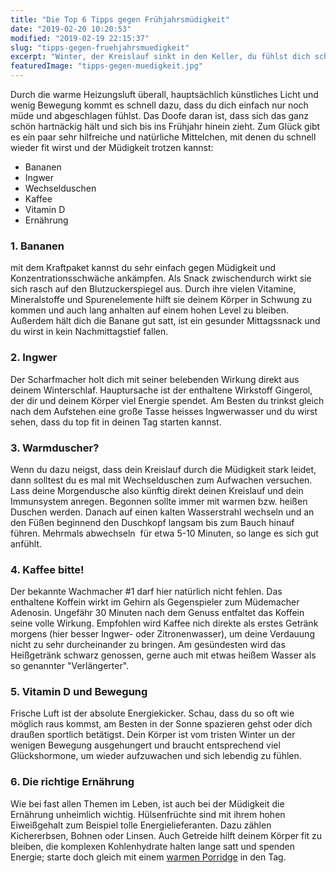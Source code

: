 ```yaml
---
title: "Die Top 6 Tipps gegen Frühjahrsmüdigkeit"
date: "2019-02-20 10:20:53"
modified: "2019-02-19 22:15:37"
slug: "tipps-gegen-fruehjahrsmuedigkeit"
excerpt: "Winter, der Kreislauf sinkt in den Keller, du fühlst dich schlapp und ausgelaugt. Damit du rasch wieder fit wirst, haben wir unsere besten Tipps für dich gesammelt. "
featuredImage: "tipps-gegen-muedigkeit.jpg"
---
```


Durch die warme Heizungsluft überall, hauptsächlich künstliches Licht und wenig Bewegung kommt es schnell dazu, dass du dich einfach nur noch müde und abgeschlagen fühlst. Das Doofe daran ist, dass sich das ganz schön hartnäckig hält und sich bis ins Frühjahr hinein zieht. Zum Glück gibt es ein paar sehr hilfreiche und natürliche Mittelchen, mit denen du schnell wieder fit wirst und der Müdigkeit trotzen kannst:

*   Bananen
*   Ingwer
*   Wechselduschen
*   Kaffee
*   Vitamin D
*   Ernährung

### 1\. Bananen

mit dem Kraftpaket kannst du sehr einfach gegen Müdigkeit und Konzentrationsschwäche ankämpfen. Als Snack zwischendurch wirkt sie sich rasch auf den Blutzuckerspiegel aus. Durch ihre vielen Vitamine, Mineralstoffe und Spurenelemente hilft sie deinem Körper in Schwung zu kommen und auch lang anhalten auf einem hohen Level zu bleiben. Außerdem hält dich die Banane gut satt, ist ein gesunder Mittagssnack und du wirst in kein Nachmittagstief fallen.

### 2\. Ingwer

Der Scharfmacher holt dich mit seiner belebenden Wirkung direkt aus deinem Winterschlaf. Hauptursache ist der enthaltene Wirkstoff Gingerol, der dir und deinem Körper viel Energie spendet. Am Besten du trinkst gleich nach dem Aufstehen eine große Tasse heisses Ingwerwasser und du wirst sehen, dass du top fit in deinen Tag starten kannst.

### 3\. Warmduscher?

Wenn du dazu neigst, dass dein Kreislauf durch die Müdigkeit stark leidet, dann solltest du es mal mit Wechselduschen zum Aufwachen versuchen. Lass deine Morgendusche also künftig direkt deinen Kreislauf und dein Immunsystem anregen. Begonnen sollte immer mit warmen bzw. heißen Duschen werden. Danach auf einen kalten Wasserstrahl wechseln und an den Füßen beginnend den Duschkopf langsam bis zum Bauch hinauf führen. Mehrmals abwechseln  für etwa 5-10 Minuten, so lange es sich gut anfühlt.

### 4\. Kaffee bitte!

Der bekannte Wachmacher #1 darf hier natürlich nicht fehlen. Das enthaltene Koffein wirkt im Gehirn als Gegenspieler zum Müdemacher Adenosin. Ungefähr 30 Minuten nach dem Genuss entfaltet das Koffein seine volle Wirkung. Empfohlen wird Kaffee nich direkte als erstes Getränk morgens (hier besser Ingwer- oder Zitronenwasser), um deine Verdauung nicht zu sehr durcheinander zu bringen. Am gesündesten wird das Heißgetränk schwarz genossen, gerne auch mit etwas heißem Wasser als so genannter "Verlängerter".

### 5\. Vitamin D und Bewegung

Frische Luft ist der absolute Energiekicker. Schau, dass du so oft wie möglich raus kommst, am Besten in der Sonne spazieren gehst oder dich draußen sportlich betätigst. Dein Körper ist vom tristen Winter un der wenigen Bewegung ausgehungert und braucht entsprechend viel Glückshormone, um wieder aufzuwachen und sich lebendig zu fühlen.

### 6\. Die richtige Ernährung

Wie bei fast allen Themen im Leben, ist auch bei der Müdigkeit die Ernährung unheimlich wichtig. Hülsenfrüchte sind mit ihrem hohen Eiweißgehalt zum Beispiel tolle Energielieferanten. Dazu zählen Kichererbsen, Bohnen oder Linsen. Auch Getreide hilft deinem Körper fit zu bleiben, die komplexen Kohlenhydrate halten lange satt und spenden Energie; starte doch gleich mit einem [warmen Porridge](https://cookiesandstyle.at/food-maroni-porridge-mit-beeren-glutenfrei/) in den Tag.